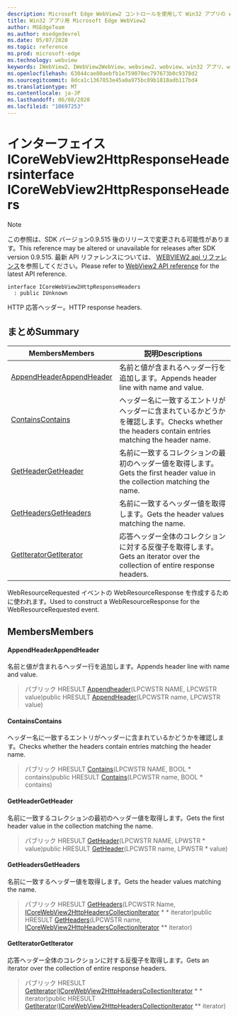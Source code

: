 ```yaml
---
description: Microsoft Edge WebView2 コントロールを使用して Win32 アプリの web コンテンツをホストする
title: Win32 アプリ用 Microsoft Edge WebView2
author: MSEdgeTeam
ms.author: msedgedevrel
ms.date: 05/07/2020
ms.topic: reference
ms.prod: microsoft-edge
ms.technology: webview
keywords: IWebView2、IWebView2WebView、webview2、webview、win32 アプリ、win32、edge、ICoreWebView2、ICoreWebView2Controller、browser control、edge html
ms.openlocfilehash: 63044cae80aebfb1e759070ec797673b0c9378d2
ms.sourcegitcommit: 8dca1c1367853e45a0a975bc89b1818adb117bd4
ms.translationtype: MT
ms.contentlocale: ja-JP
ms.lasthandoff: 06/08/2020
ms.locfileid: "10697253"
---
```

# <span data-ttu-id="d0947-104">インターフェイス ICoreWebView2HttpResponseHeaders</span><span class="sxs-lookup"><span data-stu-id="d0947-104">interface ICoreWebView2HttpResponseHeaders</span></span> 

> [!NOTE]
> <span data-ttu-id="d0947-105">この参照は、SDK バージョン0.9.515 後のリリースで変更される可能性があります。</span><span class="sxs-lookup"><span data-stu-id="d0947-105">This reference may be altered or unavailable for releases after SDK version 0.9.515.</span></span> <span data-ttu-id="d0947-106">最新 API リファレンスについては、 [WEBVIEW2 api リファレンス](../../../webview2-api-reference.md)を参照してください。</span><span class="sxs-lookup"><span data-stu-id="d0947-106">Please refer to [WebView2 API reference](../../../webview2-api-reference.md) for the latest API reference.</span></span>

```
interface ICoreWebView2HttpResponseHeaders
  : public IUnknown
```

<span data-ttu-id="d0947-107">HTTP 応答ヘッダー。</span><span class="sxs-lookup"><span data-stu-id="d0947-107">HTTP response headers.</span></span>

## <span data-ttu-id="d0947-108">まとめ</span><span class="sxs-lookup"><span data-stu-id="d0947-108">Summary</span></span>

 <span data-ttu-id="d0947-109">Members</span><span class="sxs-lookup"><span data-stu-id="d0947-109">Members</span></span>                        | <span data-ttu-id="d0947-110">説明</span><span class="sxs-lookup"><span data-stu-id="d0947-110">Descriptions</span></span>
--------------------------------|---------------------------------------------
[<span data-ttu-id="d0947-111">AppendHeader</span><span class="sxs-lookup"><span data-stu-id="d0947-111">AppendHeader</span></span>](#appendheader) | <span data-ttu-id="d0947-112">名前と値が含まれるヘッダー行を追加します。</span><span class="sxs-lookup"><span data-stu-id="d0947-112">Appends header line with name and value.</span></span>
[<span data-ttu-id="d0947-113">Contains</span><span class="sxs-lookup"><span data-stu-id="d0947-113">Contains</span></span>](#contains) | <span data-ttu-id="d0947-114">ヘッダー名に一致するエントリがヘッダーに含まれているかどうかを確認します。</span><span class="sxs-lookup"><span data-stu-id="d0947-114">Checks whether the headers contain entries matching the header name.</span></span>
[<span data-ttu-id="d0947-115">GetHeader</span><span class="sxs-lookup"><span data-stu-id="d0947-115">GetHeader</span></span>](#getheader) | <span data-ttu-id="d0947-116">名前に一致するコレクションの最初のヘッダー値を取得します。</span><span class="sxs-lookup"><span data-stu-id="d0947-116">Gets the first header value in the collection matching the name.</span></span>
[<span data-ttu-id="d0947-117">GetHeaders</span><span class="sxs-lookup"><span data-stu-id="d0947-117">GetHeaders</span></span>](#getheaders) | <span data-ttu-id="d0947-118">名前に一致するヘッダー値を取得します。</span><span class="sxs-lookup"><span data-stu-id="d0947-118">Gets the header values matching the name.</span></span>
[<span data-ttu-id="d0947-119">GetIterator</span><span class="sxs-lookup"><span data-stu-id="d0947-119">GetIterator</span></span>](#getiterator) | <span data-ttu-id="d0947-120">応答ヘッダー全体のコレクションに対する反復子を取得します。</span><span class="sxs-lookup"><span data-stu-id="d0947-120">Gets an iterator over the collection of entire response headers.</span></span>

<span data-ttu-id="d0947-121">WebResourceRequested イベントの WebResourceResponse を作成するために使われます。</span><span class="sxs-lookup"><span data-stu-id="d0947-121">Used to construct a WebResourceResponse for the WebResourceRequested event.</span></span>

## <span data-ttu-id="d0947-122">Members</span><span class="sxs-lookup"><span data-stu-id="d0947-122">Members</span></span>

#### <span data-ttu-id="d0947-123">AppendHeader</span><span class="sxs-lookup"><span data-stu-id="d0947-123">AppendHeader</span></span> 

<span data-ttu-id="d0947-124">名前と値が含まれるヘッダー行を追加します。</span><span class="sxs-lookup"><span data-stu-id="d0947-124">Appends header line with name and value.</span></span>

> <span data-ttu-id="d0947-125">パブリック HRESULT [Appendheader](#appendheader)(LPCWSTR NAME, LPCWSTR value)</span><span class="sxs-lookup"><span data-stu-id="d0947-125">public HRESULT [AppendHeader](#appendheader)(LPCWSTR name, LPCWSTR value)</span></span>

#### <span data-ttu-id="d0947-126">Contains</span><span class="sxs-lookup"><span data-stu-id="d0947-126">Contains</span></span> 

<span data-ttu-id="d0947-127">ヘッダー名に一致するエントリがヘッダーに含まれているかどうかを確認します。</span><span class="sxs-lookup"><span data-stu-id="d0947-127">Checks whether the headers contain entries matching the header name.</span></span>

> <span data-ttu-id="d0947-128">パブリック HRESULT [Contains](#contains)(LPCWSTR NAME, BOOL \* contains)</span><span class="sxs-lookup"><span data-stu-id="d0947-128">public HRESULT [Contains](#contains)(LPCWSTR name, BOOL \* contains)</span></span>

#### <span data-ttu-id="d0947-129">GetHeader</span><span class="sxs-lookup"><span data-stu-id="d0947-129">GetHeader</span></span> 

<span data-ttu-id="d0947-130">名前に一致するコレクションの最初のヘッダー値を取得します。</span><span class="sxs-lookup"><span data-stu-id="d0947-130">Gets the first header value in the collection matching the name.</span></span>

> <span data-ttu-id="d0947-131">パブリック HRESULT [GetHeader](#getheader)(LPCWSTR NAME, LPWSTR \* value)</span><span class="sxs-lookup"><span data-stu-id="d0947-131">public HRESULT [GetHeader](#getheader)(LPCWSTR name, LPWSTR \* value)</span></span>

#### <span data-ttu-id="d0947-132">GetHeaders</span><span class="sxs-lookup"><span data-stu-id="d0947-132">GetHeaders</span></span> 

<span data-ttu-id="d0947-133">名前に一致するヘッダー値を取得します。</span><span class="sxs-lookup"><span data-stu-id="d0947-133">Gets the header values matching the name.</span></span>

> <span data-ttu-id="d0947-134">パブリック HRESULT [GetHeaders](#getheaders)(LPCWSTR Name, [ICoreWebView2HttpHeadersCollectionIterator](icorewebview2httpheaderscollectioniterator.md) \* \* iterator)</span><span class="sxs-lookup"><span data-stu-id="d0947-134">public HRESULT [GetHeaders](#getheaders)(LPCWSTR name, [ICoreWebView2HttpHeadersCollectionIterator](icorewebview2httpheaderscollectioniterator.md) \*\* iterator)</span></span>

#### <span data-ttu-id="d0947-135">GetIterator</span><span class="sxs-lookup"><span data-stu-id="d0947-135">GetIterator</span></span> 

<span data-ttu-id="d0947-136">応答ヘッダー全体のコレクションに対する反復子を取得します。</span><span class="sxs-lookup"><span data-stu-id="d0947-136">Gets an iterator over the collection of entire response headers.</span></span>

> <span data-ttu-id="d0947-137">パブリック HRESULT [Getiterator](#getiterator)([ICoreWebView2HttpHeadersCollectionIterator](icorewebview2httpheaderscollectioniterator.md) \* \* iterator)</span><span class="sxs-lookup"><span data-stu-id="d0947-137">public HRESULT [GetIterator](#getiterator)([ICoreWebView2HttpHeadersCollectionIterator](icorewebview2httpheaderscollectioniterator.md) \*\* iterator)</span></span>

